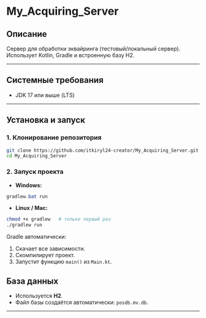 # My_Acquiring_Server

## Описание

Сервер для обработки эквайринга (тестовый/локальный сервер). Использует Kotlin, Gradle и встроенную базу H2.

---

## Системные требования

* JDK 17 или выше (LTS)
---

## Установка и запуск

### 1. Клонирование репозитория

```bash
git clone https://github.com/itkiryl24-creator/My_Acquiring_Server.git
cd My_Acquiring_Server
```

### 2. Запуск проекта

* **Windows:**

```powershell
gradlew.bat run
```

* **Linux / Mac:**

```bash
chmod +x gradlew   # только первый раз
./gradlew run
```

Gradle автоматически:

1. Скачает все зависимости.
2. Скомпилирует проект.
3. Запустит функцию `main()` из `Main.kt`.



## База данных

* Используется **H2**.
* Файл базы создаётся автоматически: `posdb.mv.db`.

---



